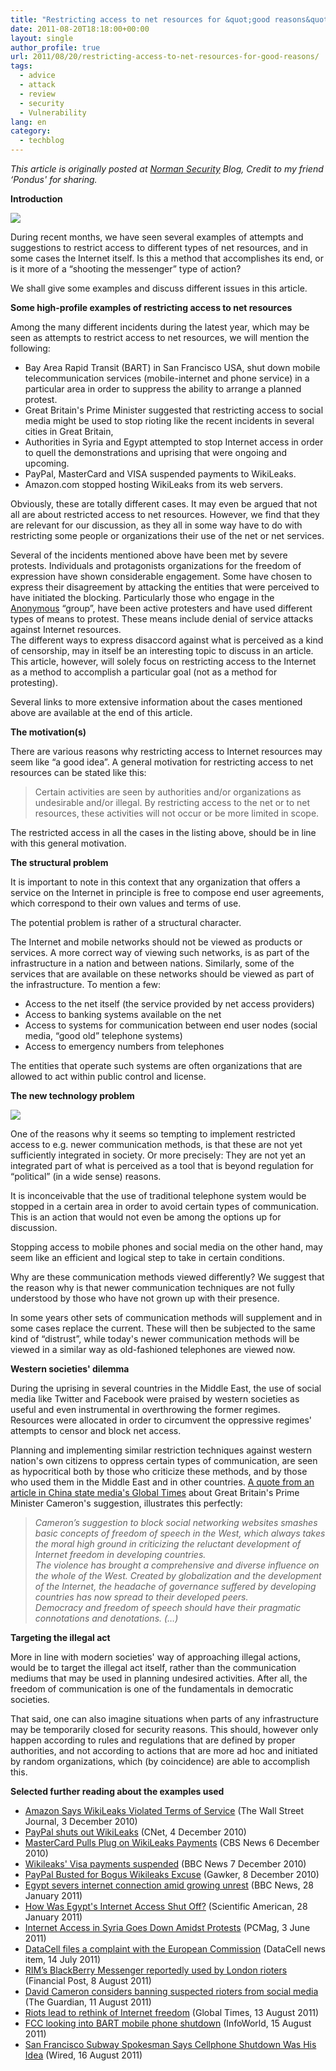 ```yaml
---
title: "Restricting access to net resources for &quot;good reasons&quot;"
date: 2011-08-20T18:18:00+00:00
layout: single
author_profile: true
url: 2011/08/20/restricting-access-to-net-resources-for-good-reasons/
tags:
  - advice
  - attack
  - review
  - security
  - Vulnerability
lang: en
category: 
  - techblog
---
```

_This article is originally posted at [Norman Security](http://www.norman.com/) Blog, Credit to my friend ‘Pondus' for sharing._

**Introduction**

[![](http://3.bp.blogspot.com/-sx7WC-3f3mc/Tk_zGRE9haI/AAAAAAAAD-k/hokN48mItDM/s1600/locked_laptop.medium.jpg)](http://3.bp.blogspot.com/-sx7WC-3f3mc/Tk_zGRE9haI/AAAAAAAAD-k/hokN48mItDM/s1600/locked_laptop.medium.jpg)

During recent months, we have seen several examples of attempts and suggestions to restrict access to different types of net resources, and in some cases the Internet itself. Is this a method that accomplishes its end, or is it more of a “shooting the messenger” type of action?

We shall give some examples and discuss different issues in this article.

**Some high-profile examples of restricting access to net resources**

Among the many different incidents during the latest year, which may be seen as attempts to restrict access to net resources, we will mention the following:

*   Bay Area Rapid Transit (BART) in San Francisco USA, shut down mobile telecommunication services (mobile-internet and phone service) in a particular area in order to suppress the ability to arrange a planned protest.
*   Great Britain's Prime Minister suggested that restricting access to social media might be used to stop rioting like the recent incidents in several cities in Great Britain,
*   Authorities in Syria and Egypt attempted to stop Internet access in order to quell the demonstrations and uprising that were ongoing and upcoming.
*   PayPal, MasterCard and VISA suspended payments to WikiLeaks.
*   Amazon.com stopped hosting WikiLeaks from its web servers.

Obviously, these are totally different cases. It may even be argued that not all are about restricted access to net resources. However, we find that they are relevant for our discussion, as they all in some way have to do with restricting some people or organizations their use of the net or net services.

Several of the incidents mentioned above have been met by severe protests. Individuals and protagonists organizations for the freedom of expression have shown considerable engagement. Some have chosen to express their disagreement by attacking the entities that were perceived to have initiated the blocking. Particularly those who engage in the [Anonymous](http://mediacommons.futureofthebook.org/tne/pieces/anonymous-lulz-collective-action) “group”, have been active protesters and have used different types of means to protest. These means include denial of service attacks against Internet resources.  
The different ways to express disaccord against what is perceived as a kind of censorship, may in itself be an interesting topic to discuss in an article. This article, however, will solely focus on restricting access to the Internet as a method to accomplish a particular goal (not as a method for protesting).

Several links to more extensive information about the cases mentioned above are available at the end of this article.

**The motivation(s)**

There are various reasons why restricting access to Internet resources may seem like “a good idea”. A general motivation for restricting access to net resources can be stated like this:

> Certain activities are seen by authorities and/or organizations as undesirable and/or illegal. By restricting access to the net or to net resources, these activities will not occur or be more limited in scope.

The restricted access in all the cases in the listing above, should be in line with this general motivation.

**The structural problem**

It is important to note in this context that any organization that offers a service on the Internet in principle is free to compose end user agreements, which correspond to their own values and terms of use.

The potential problem is rather of a structural character.

The Internet and mobile networks should not be viewed as products or services. A more correct way of viewing such networks, is as part of the infrastructure in a nation and between nations. Similarly, some of the services that are available on these networks should be viewed as part of the infrastructure. To mention a few:

*   Access to the net itself (the service provided by net access providers)
*   Access to banking systems available on the net
*   Access to systems for communication between end user nodes (social media, “good old” telephone systems)
*   Access to emergency numbers from telephones

The entities that operate such systems are often organizations that are allowed to act within public control and license.

**The new technology problem**

[![](http://3.bp.blogspot.com/-Ang1QG4npQ8/Tk_zTammNLI/AAAAAAAAD-o/6vTxpam6v70/s1600/you_may_not_go_any_further-1.medium.jpg)](http://3.bp.blogspot.com/-Ang1QG4npQ8/Tk_zTammNLI/AAAAAAAAD-o/6vTxpam6v70/s1600/you_may_not_go_any_further-1.medium.jpg)

One of the reasons why it seems so tempting to implement restricted access to e.g. newer communication methods, is that these are not yet sufficiently integrated in society. Or more precisely: They are not yet an integrated part of what is perceived as a tool that is beyond regulation for “political” (in a wide sense) reasons.

It is inconceivable that the use of traditional telephone system would be stopped in a certain area in order to avoid certain types of communication. This is an action that would not even be among the options up for discussion.

Stopping access to mobile phones and social media on the other hand, may seem like an efficient and logical step to take in certain conditions.

Why are these communication methods viewed differently? We suggest that the reason why is that newer communication techniques are not fully understood by those who have not grown up with their presence.

In some years other sets of communication methods will supplement and in some cases replace the current. These will then be subjected to the same kind of “distrust”, while today's newer communication methods will be viewed in a similar way as old-fashioned telephones are viewed now.

**Western societies' dilemma**

During the uprising in several countries in the Middle East, the use of social media like Twitter and Facebook were praised by western societies as useful and even instrumental in overthrowing the former regimes. Resources were allocated in order to circumvent the oppressive regimes' attempts to censor and block net access.

Planning and implementing similar restriction techniques against western nation's own citizens to oppress certain types of communication, are seen as hypocritical both by those who criticize these methods, and by those who used them in the Middle East and in other countries. [A quote from an article in China state media's Global Times](http://www.globaltimes.cn/NEWS/tabid/99/articleType/ArticleView/articleId/670718/Riots-lead-to-rethink-of-Internet-freedom.aspx) about Great Britain's Prime Minister Cameron's suggestion, illustrates this perfectly:

> _Cameron’s suggestion to block social networking websites smashes basic concepts of freedom of speech in the West, which always takes the moral high ground in criticizing the reluctant development of Internet freedom in developing countries.  
> The violence has brought a comprehensive and diverse influence on the whole of the West. Created by globalization and the development of the Internet, the headache of governance suffered by developing countries has now spread to their developed peers.  
> Democracy and freedom of speech should have their pragmatic connotations and denotations. (…)_

**Targeting the illegal act**

More in line with modern societies' way of approaching illegal actions, would be to target the illegal act itself, rather than the communication mediums that may be used in planning undesired activities. After all, the freedom of communication is one of the fundamentals in democratic societies.

That said, one can also imagine situations when parts of any infrastructure may be temporarily closed for security reasons. This should, however only happen according to rules and regulations that are defined by proper authorities, and not according to actions that are more ad hoc and initiated by random organizations, which (by coincidence) are able to accomplish this.

**Selected further reading about the examples used**

*   [Amazon Says WikiLeaks Violated Terms of Service](http://online.wsj.com/article/SB10001424052748703377504575651321402763304.html) (The Wall Street Journal, 3 December 2010)
*   [PayPal shuts out WikiLeaks](http://news.cnet.com/8301-13578_3-20024649-38.html) (CNet, 4 December 2010)
*   [MasterCard Pulls Plug on WikiLeaks Payments](http://www.cbsnews.com/8301-503543_162-20024801-503543.html) (CBS News 6 December 2010)
*   [Wikileaks' Visa payments suspended](http://www.bbc.co.uk/news/business-11938320) (BBC News 7 December 2010)
*   [PayPal Busted for Bogus Wikileaks Excuse](http://gawker.com/5709579/paypal-busted-for-bogus-wikileaks-excuse) (Gawker, 8 December 2010)
*   [Egypt severs internet connection amid growing unrest](http://www.bbc.co.uk/news/technology-12306041) (BBC News, 28 January 2011)
*   [How Was Egypt's Internet Access Shut Off?](http://www.scientificamerican.com/article.cfm?id=egypt-internet-mubarak) (Scientific American, 28 January 2011)
*   [Internet Access in Syria Goes Down Amidst Protests](http://www.pcmag.com/article2/0,2817,2386369,00.asp) (PCMag, 3 June 2011)
*   [DataCell files a complaint with the European Commission](http://www.datacell.com/news/2011-07-14/datacell_files_a_complaint_with_the_european_commission/) (DataCell news item, 14 July 2011)
*   [RIM’s BlackBerry Messenger reportedly used by London rioters](http://business.financialpost.com/2011/08/08/rims-blackberry-messenger-reportedly-used-by-london-rioters/) (Financial Post, 8 August 2011)
*   [David Cameron considers banning suspected rioters from social media](http://www.guardian.co.uk/media/2011/aug/11/david-cameron-rioters-social-media) (The Guardian, 11 August 2011)
*   [Riots lead to rethink of Internet freedom](http://www.globaltimes.cn/NEWS/tabid/99/articleType/ArticleView/articleId/670718/Riots-lead-to-rethink-of-Internet-freedom.aspx) (Global Times, 13 August 2011)
*   [FCC looking into BART mobile phone shutdown](http://www.infoworld.com/d/the-industry-standard/fcc-looking-bart-mobile-phone-shutdown-169901) (InfoWorld, 15 August 2011)
*   [San Francisco Subway Spokesman Says Cellphone Shutdown Was His Idea](http://www.wired.com/threatlevel/2011/08/brainchild-subway-cellphone-shutdown/) (Wired, 16 August 2011)